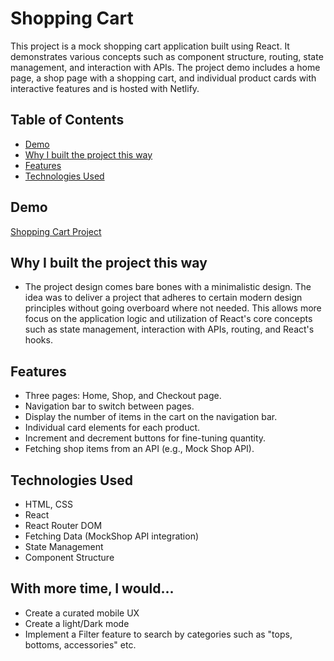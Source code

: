 # Shopping Cart

This project is a mock shopping cart application built using React. It demonstrates various concepts such as component structure, routing, state management, and interaction with APIs. The project demo includes a home page, a shop page with a shopping cart, and individual product cards with interactive features and is hosted with Netlify.

## Table of Contents
- [Demo](#demo)
- [Why I built the project this way](#why-i-built-the-project-this-way)
- [Features](#features)
- [Technologies Used](#technologies-used)

## Demo
[Shopping Cart Project](https://denver-siu-shopping-cart.netlify.app/)

## Why I built the project this way
- The project design comes bare bones with a minimalistic design. The idea was to deliver a project that adheres to certain modern design principles without going overboard where not needed. This allows more focus on the application logic and utilization of React's core concepts such as state management, interaction with APIs, routing, and React's hooks.

## Features
- Three pages: Home, Shop, and Checkout page.
- Navigation bar to switch between pages.
- Display the number of items in the cart on the navigation bar.
- Individual card elements for each product.
- Increment and decrement buttons for fine-tuning quantity.
- Fetching shop items from an API (e.g., Mock Shop API).

## Technologies Used
- HTML, CSS
- React
- React Router DOM
- Fetching Data (MockShop API integration)
- State Management
- Component Structure

## With more time, I would...
- Create a curated mobile UX
- Create a light/Dark mode
- Implement a Filter feature to search by categories such as "tops, bottoms, accessories" etc.
